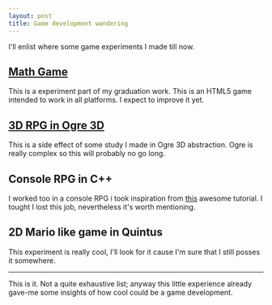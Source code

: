 ```yaml
---
layout: post
title: Game development wandering
---
```


I'll enlist where some game experiments I made till now.

## [Math Game](http://jeancarlomachado.com.br/game/math/index.html)

This is a experiment part of my graduation work. This is an HTML5 game intended to work in all platforms. I expect to improve it yet.

## [3D RPG in Ogre 3D](https://github.com/jeanCarloMachado/rpg)

This is a side effect of some study I made in Ogre 3D abstraction. Ogre is really complex so this will probably no go long.

## Console RPG in C++

I worked too in a console RPG i took inspiration from [this](http://www.penguinprogrammer.co.uk/rpg-tutorial-2/) awesome tutorial. I tought I lost this job, nevertheless it's worth mentioning.

## 2D Mario like game in Quintus

This experiment is really cool, I'll look for it cause I'm sure that I still posses it somewhere.

---

This is it. Not a quite exhaustive list; anyway this little experience already gave-me some insights of how cool could  be a game development.

